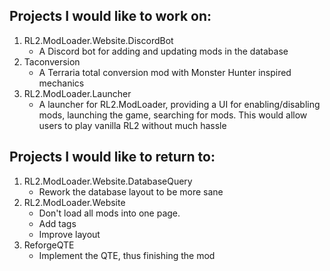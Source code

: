 ## Projects I would like to work on:
1. RL2.ModLoader.Website.DiscordBot
    - A Discord bot for adding and updating mods in the database
2. Taconversion
    - A Terraria total conversion mod with Monster Hunter inspired mechanics
3. RL2.ModLoader.Launcher
    - A launcher for RL2.ModLoader, providing a UI for enabling/disabling mods, launching the game, searching for mods. This would allow users to play vanilla RL2 without much hassle


## Projects I would like to return to:
1. RL2.ModLoader.Website.DatabaseQuery
    - Rework the database layout to be more sane
2. RL2.ModLoader.Website
    - Don't load all mods into one page.
    - Add tags
    - Improve layout 
3. ReforgeQTE
    - Implement the QTE, thus finishing the mod